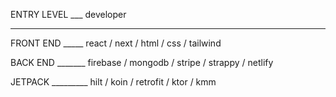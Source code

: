 ENTRY LEVEL ___ developer

---

FRONT END _____ react / next / html / css / tailwind

BACK END _______ firebase / mongodb / stripe / strappy / netlify

JETPACK _________ hilt / koin / retrofit / ktor / kmm
